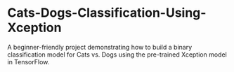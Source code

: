 # Cats-Dogs-Classification-Using-Xception
A beginner-friendly project demonstrating how to build a binary classification model for Cats vs. Dogs using the pre-trained Xception model in TensorFlow.
